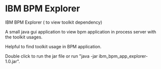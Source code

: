 # IBM BPM Explorer
IBM BPM Explorer ( to view toolkit dependency)

A small java gui application to view bpm application in process server with the toolkit usages.  

Helpful to find toolkit usage in BPM application.

Double click to run the jar file or run "java -jar ibm_bpm_app_explorer-1.0.jar".
